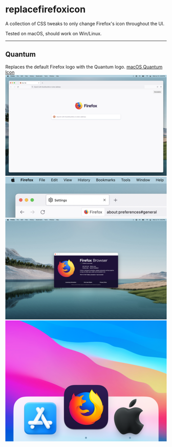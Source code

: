 # replacefirefoxicon
A collection of CSS tweaks to only change Firefox's icon throughout the UI.

Tested on macOS, should work on Win/Linux.

---

## Quantum
Replaces the default Firefox logo with the Quantum logo.
[macOS Quantum Icon](https://github.com/dexiota/replacefirefoxicon/blob/main/README/Quantum-icns.icns?raw=true)
![](https://raw.githubusercontent.com/dexiota/replacefirefoxicon/main/README/Quantum-1-opti.webp)
![](https://raw.githubusercontent.com/dexiota/replacefirefoxicon/main/README/Quantum-2-opti.webp)
![](https://raw.githubusercontent.com/dexiota/replacefirefoxicon/main/README/Quantum-3-opti.webp)
![](https://raw.githubusercontent.com/dexiota/replacefirefoxicon/main/README/Quantum-4-opti.webp)
